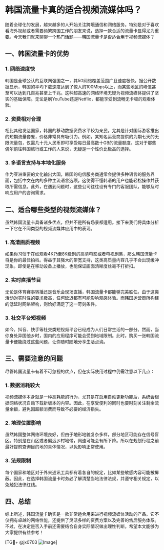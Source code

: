 # 韩国流量卡真的适合视频流媒体吗？

随着全球化的发展，越来越多的人开始关注跨境通信和网络服务。特别是对于喜欢看海外视频或者需要频繁跨国工作的朋友来说，选择一款合适的流量卡显得尤为重要。今天我们就来聊聊一个热门话题——韩国流量卡是否适合用于视频流媒体？

## 一、韩国流量卡的优势

### 1. 网络速度快
韩国是全球公认的互联网强国之一，其5G网络覆盖范围广且速度极快。据公开数据显示，韩国的平均下载速度达到了惊人的100Mbps以上，而某些地区的峰值甚至可以达到几百兆甚至上千兆。这种超高速的网络环境无疑为视频流媒体提供了坚实的基础保障。无论是刷YouTube还是Netflix，都能享受到流畅无卡顿的观看体验。

### 2. 资费相对合理
相比其他发达国家，韩国的移动数据资费水平较为亲民。尤其是针对国际游客推出的短期流量套餐，价格非常具有吸引力。例如，某知名运营商提供的为期七天的无限流量包，仅需几十元人民币即可享受每日最高数十GB的流量额度。这对于那些偶尔前往韩国旅行或工作的人来说，无疑是一个性价比极高的选择。

### 3. 多语言支持与本地化服务
作为亚洲重要的文化输出大国，韩国的电信服务商通常会提供多种语言的服务界面，包括中文在内的多种主流语言选项。这使得不懂韩语的用户也能轻松操作并获取所需信息。此外，在遇到问题时，这些公司往往设有专门的客服团队，能够及时响应用户的咨询需求。

## 二、适合哪些类型的视频流媒体？

虽然韩国流量卡具备诸多优点，但并不是所有场景都适用。接下来我们将具体分析一下它在不同类型的视频流媒体应用中的表现。

### 1. 高清画质视频
如果你习惯于在线观看4K乃至8K级别的高清电影或者电视剧集，那么韩国流量卡将是你的最佳拍档。得益于其强大的带宽支持，这类高质量内容几乎不会出现缓冲现象。即使是在移动设备上播放，也能保证画面清晰度丝毫不打折扣。

### 2. 实时直播节目
无论是体育赛事转播还是音乐会现场直播，韩国流量卡都能够完美胜任。由于这类活动对实时性的要求极高，任何延迟都有可能影响观感体验。而韩国运营商所构建的低延时网络架构，则恰好满足了这一苛刻条件。

### 3. 社交平台短视频
如今，抖音、快手等社交类短视频平台已经成为人们日常生活的一部分。然而，当你身处异国他乡时，国内的应用程序可能会受到地域限制。此时，购买一张韩国流量卡便能绕过这些问题，让你随时随地分享生活点滴。

## 三、需要注意的问题

尽管韩国流量卡有着不可忽视的优点，但在实际使用过程中仍需注意以下几点：

### 1. 数据消耗较大
视频流媒体本身就是一种高耗能的行为，尤其是在启用自动更新功能后，系统会根据网络状况自动下载新版本的内容。因此，在享受便利的同时也要时刻关注剩余流量余额，避免因超额消费而导致不必要的经济损失。

### 2. 地理位置影响
虽然韩国整体网络环境良好，但由于地形地貌复杂多样，部分地区可能存在信号盲区。特别是在山区或者偏远乡村地带，网速可能会有所下降。所以在规划行程之前最好提前查询目的地的具体情况，以免影响正常使用。

### 3. 法规限制
每个国家和地区对于外来通讯工具都有着各自的规定，比如某些敏感内容可能被屏蔽。因此，在选择韩国流量卡时务必了解清楚当地法律法规，并遵守相关规定，以免触犯法律红线。

## 四、总结

综上所述，韩国流量卡确实是一款非常适合用来进行视频流媒体活动的产品。它不仅拥有卓越的网络性能，还提供了灵活多样的资费方案以及完善的售后服务体系。不过，在决定是否入手前还需要结合自身实际情况做出理性判断。希望本文能够为大家提供有益参考！

[TG💪+ @jx0703 ![Image](https://github.com/user-attachments/assets/dbca1d08-cadb-493c-b0ec-ad6f7a83f270)]
